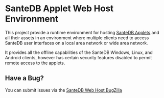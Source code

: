 # SanteDB Applet Web Host Environment

This project provide a runtime environment for hosting [SanteDB Applets](https://help.santesuite.org/ops/santedb/applets) and all their assets in an environment where multiple clients need to access SanteDB user interfaces on a local area network or wide area network.

It provides all the offline capabilities of the SanteDB Windows, Linux, and Android clients, however has certain security features disabled to permit remote access to the applets.

## Have a Bug?
You can submit issues via the [SanteDB Web Host BugZilla](https://bugzilla.fyfesoftware.ca/describecomponents.cgi?product=SanteDB%20Web%20Host)
